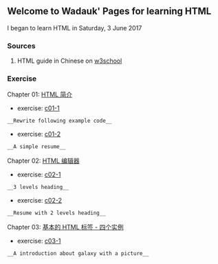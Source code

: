 ## Welcome to Wadauk' Pages for learning HTML

I began to learn HTML in Saturday, 3 June 2017


### Sources

1. HTML guide in Chinese on [w3school](http://www.w3school.com.cn/html/index.asp)

### Exercise

Chapter 01: [HTML 简介](http://www.w3school.com.cn/html/html_intro.asp)

- exercise: [c01-1](https://wadauk.github.io/html/w3school/chapter01/e1.html)
```markdown
__Rewrite following example code__
```
- exercise: [c01-2](https://wadauk.github.io/html/w3school/chapter01/e2.html)
```markdown
__A simple resume__
```

Chapter 02: [HTML 编辑器](http://www.w3school.com.cn/html/html_editors.asp)

- exercise: [c02-1](https://wadauk.github.io/html/w3school/chapter02/e1.html)
```markdown
__3 levels heading__
```
- exercise: [c02-2](https://wadauk.github.io/html/w3school/chapter02/e2.html)
```markdown
__Resume with 2 levels heading__
```

Chapter 03: [基本的 HTML 标签 - 四个实例](http://www.w3school.com.cn/html/html_basic.asp)

- exercise: [c03-1](https://wadauk.github.io/html/w3school/chapter03/e1.html)
```markdown
__A introduction about galaxy with a picture__
```
